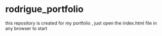 # rodrigue_portfolio
this repository is created for my portfolio , just open  the index.html  file in any browser to start 
